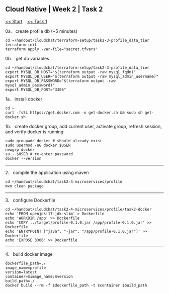 ## Cloud Native | Week 2 | Task 2

[<< Start](https://github.com/AFC-AI2C-Cohort-04/coleman-code/blob/main/cloud_native/week_2/start.md)    [<< Task 1](https://github.com/AFC-AI2C-Cohort-04/coleman-code/blob/main/cloud_native/week_2/task_1.md)

0a.   create profile db (~5 minutes)
```
cd ~/handout/cloudchat/terraform-setup/task2-3-profile_data_tier
terraform init
terraform apply -var-file="secret.tfvars"
```

0b.   get db variables
```
cd ~/handout/cloudchat/terraform-setup/task2-3-profile_data_tier
export MYSQL_DB_HOST="$(terraform output -raw mysql_fqdn)"
export MYSQL_DB_USER="$(terraform output -raw mysql_admin_username)"
export MYSQL_DB_PASSWORD="$(terraform output -raw mysql_admin_password)"
export MYSQL_DB_PORT="3306"
```

1a.   install docker
```
cd ~
curl -fsSL https://get.docker.com -o get-docker.sh && sudo sh get-docker.sh
```

1b.   create docker group, add current user, activate group, refresh session, and verify docker is running
```
sudo groupadd docker # should already exist
sudo usermod -aG docker $USER
newgrp docker
su - $USER # re-enter password
docker --version
```

---

2.   compile the application using maven
```
cd ~/handout/cloudchat/task2-4-microservices/profile
mvn clean package
```

---

3.   configure Dockerfile
```
cd ~/handout/cloudchat/task2-4-microservices/profile/task2-docker
echo 'FROM openjdk:17-jdk-slim' > Dockerfile
echo 'WORKDIR /app' >> Dockerfile
echo 'COPY ../target/profile-0.1.0.jar /app/profile-0.1.0.jar' >> Dockerfile
echo 'ENTRYPOINT ["java", "-jar", "/app/profile-0.1.0.jar"]' >> Dockerfile
echo 'EXPOSE 3306' >> Dockerfile
```

---

4.   build docker image
```
dockerfile_path=./
image_name=profile
version=latest
container=$image_name:$version
build_path=./
docker build --rm -f $dockerfile_path -t $container $build_path
```



